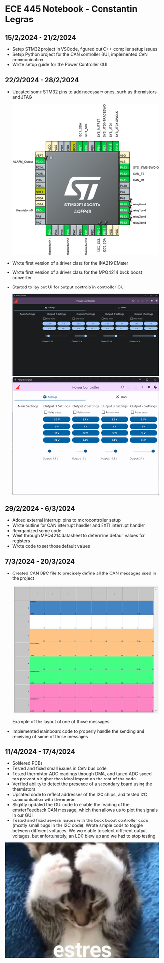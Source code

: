 # ECE 445 Notebook - Constantin Legras

## 15/2/2024 - 21/2/2024

* Setup STM32 project in VSCode, figured out C++ compiler setup issues
* Setup Python project for the CAN controller GUI, implemented CAN communication
* Wrote setup guide for the Power Controller GUI

## 22/2/2024 - 28/2/2024

* Updated some STM32 pins to add necessary ones, such as thermistors and JTAG

  <img src="./assets/image-20240229100536302.png" alt="image-20240229100536302" style="zoom:50%;" />

* Wrote first version of a driver class for the INA219 EMeter

* Wrote first version of a driver class for the MPQ4214 buck boost converter

* Started to lay out UI for output controls in controller GUI

  <img src="./assets/image-20240229100100083.png" alt="image-20240229100100083" style="zoom:67%;" />

  <img src="./assets/image-20240229100129152.png" alt="image-20240229100129152" style="zoom:67%;" />
  

## 29/2/2024 - 6/3/2024

* Added external interrupt pins to microcontroller setup
* Wrote outline for CAN interrupt handler and EXTI interrupt handler
* Reorganized some code
* Went through MPQ4214 datasheet to determine default values for registers
* Wrote code to set those default values

## 7/3/2024 - 20/3/2024

* Created CAN DBC file to precisely define all the CAN messages used in the project

  ![image-20240321104400544](./assets/image-20240321104400544.png)

  Example of the layout of one of those messages

* Implemented mainboard code to properly handle the sending and receiving of some of those messages

## 11/4/2024 - 17/4/2024

* Soldered PCBs
* Tested and fixed small issues in CAN bus code
* Tested thermistor ADC readings through DMA, and tuned ADC speed too prevent a higher than ideal impact on the rest of the code
* Verified ability to detect the presence of a secondary board using the thermistors
* Updated code to reflect addresses of the I2C chips, and tested I2C communication with the emeter
* Slightly updated the GUI code to enable the reading of the emeterFeedback CAN message, which then allows us to plot the signals in our GUI
* Tested and fixed several issues with the buck boost controller code (mostly small bugs in the I2C code). Wrote simple code to toggle between different voltages. We were able to select different output voltages, but unfortunately, an LDO blew up and we had to stop testing

![estres](./assets/estres.jpg)
